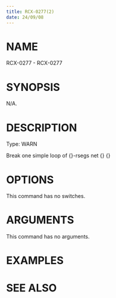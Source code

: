 ```yaml
---
title: RCX-0277(2)
date: 24/09/08
---
```


# NAME

RCX-0277 - RCX-0277

# SYNOPSIS

N/A.

# DESCRIPTION

Type: WARN

Break one simple loop of {}-rsegs net {} {}

# OPTIONS

This command has no switches.

# ARGUMENTS

This command has no arguments.

# EXAMPLES

# SEE ALSO
